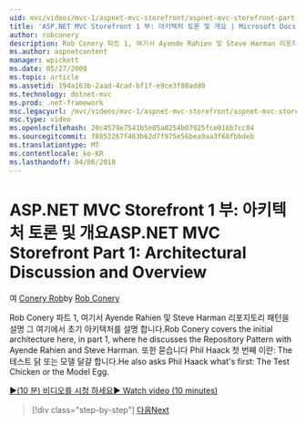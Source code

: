 ```yaml
---
uid: mvc/videos/mvc-1/aspnet-mvc-storefront/aspnet-mvc-storefront-part-1-architectural-discussion-and-overview
title: 'ASP.NET MVC Storefront 1 부: 아키텍처 토론 및 개요 | Microsoft Docs'
author: robconery
description: Rob Conery 파트 1, 여기서 Ayende Rahien 및 Steve Harman 리포지토리 패턴을 설명 그 여기에서 초기 아키텍처를 설명 합니다. 또한 필 묻습니다 중...
ms.author: aspnetcontent
manager: wpickett
ms.date: 05/27/2008
ms.topic: article
ms.assetid: 194a163b-2aad-4cad-bf1f-e9ce3f80add0
ms.technology: dotnet-mvc
ms.prod: .net-framework
msc.legacyurl: /mvc/videos/mvc-1/aspnet-mvc-storefront/aspnet-mvc-storefront-part-1-architectural-discussion-and-overview
msc.type: video
ms.openlocfilehash: 20c4579e7541b5e05a0254b07925fce016b7cc84
ms.sourcegitcommit: f8852267f463b62d7f975e56bea9aa3f68fbbdeb
ms.translationtype: MT
ms.contentlocale: ko-KR
ms.lasthandoff: 04/06/2018
---
```

<a name="aspnet-mvc-storefront-part-1-architectural-discussion-and-overview"></a><span data-ttu-id="1f618-104">ASP.NET MVC Storefront 1 부: 아키텍처 토론 및 개요</span><span class="sxs-lookup"><span data-stu-id="1f618-104">ASP.NET MVC Storefront Part 1: Architectural Discussion and Overview</span></span>
====================
<span data-ttu-id="1f618-105">여 [Conery Rob](https://github.com/robconery)</span><span class="sxs-lookup"><span data-stu-id="1f618-105">by [Rob Conery](https://github.com/robconery)</span></span>

<span data-ttu-id="1f618-106">Rob Conery 파트 1, 여기서 Ayende Rahien 및 Steve Harman 리포지토리 패턴을 설명 그 여기에서 초기 아키텍처를 설명 합니다.</span><span class="sxs-lookup"><span data-stu-id="1f618-106">Rob Conery covers the initial architecture here, in part 1, where he discusses the Repository Pattern with Ayende Rahien and Steve Harman.</span></span> <span data-ttu-id="1f618-107">또한 묻습니다 Phil Haack 첫 번째 이란: The 테스트 닭 또는 모델 달걀 합니다.</span><span class="sxs-lookup"><span data-stu-id="1f618-107">He also asks Phil Haack what's first: The Test Chicken or the Model Egg.</span></span>

[<span data-ttu-id="1f618-108">&#9654;(10 분) 비디오를 시청 하세요</span><span class="sxs-lookup"><span data-stu-id="1f618-108">&#9654; Watch video (10 minutes)</span></span>](https://channel9.msdn.com/Blogs/ASP-NET-Site-Videos/aspnet-mvc-storefront-part-1-architectural-discussion-and-overview)

> [!div class="step-by-step"]
> [<span data-ttu-id="1f618-109">다음</span><span class="sxs-lookup"><span data-stu-id="1f618-109">Next</span></span>](aspnet-mvc-storefront-part-2-the-repository-pattern.md)
